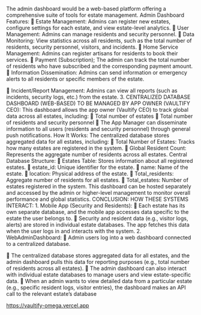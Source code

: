 The admin dashboard would be a web-based platform offering a comprehensive suite of tools for estate management.
Admin Dashboard Features:
 Estate Management: Admins can register new estates, configure settings for each estate, and view estate-level analytics.
 User Management: Admins can manage residents and security personnel.
 Data Monitoring: View statistics across all residents, such as the total number of residents, security
personnel, visitors, and incidents.
 Home Service Management: Admins can register artisans for residents to book their services.
 Payment (Subscription); The admin can track the total number of residents who have subscribed
and the corresponding payment amount.
 Information Dissemination: Admins can send information or emergency alerts to all residents or
specific members of the estate.

 Incident/Report Management: Admins can view all reports (such as incidents, security logs, etc.) from the estate.
3. CENTRALIZED DATABASE DASHBOARD (WEB-BASED) TO BE MANAGED BY APP OWNER (VAULTIFY CEO):
This dashboard allows the app owner (Vaultify CEO) to track global data across all estates, including:
 Total number of estates
 Total number of residents and security personnel
 The App Manager can disseminate information to all users (residents and security personnel)
through general push notifications.
How It Works:
The centralized database stores aggregated data for all estates, including:
 Total Number of Estates: Tracks how many estates are registered in the system.
 Global Resident Count: Represents the aggregate number of residents across all estates.
Central Database Structure:
 Estates Table: Stores information about all registered estates.
 estate_id: Unique identifier for the estate.
 name: Name of the estate.
 location: Physical address of the estate.
 Total_residents: Aggregate number of residents for all estates.
 Total_estates: Number of estates registered in the system.
This dashboard can be hosted separately and accessed by the admin or higher-level management to monitor overall performance and global statistics.
CONCLUSION: HOW THESE SYSTEMS INTERACT: 1. Mobile App (Security and Residents):
 Each estate has its own separate database, and the mobile app accesses data specific to the estate the user belongs to.
 Security and resident data (e.g., visitor logs, alerts) are stored in individual estate databases. The app fetches this data when the user logs in and interacts with the system.
2. WebAdminDashboard:
 Admin users log into a web dashboard connected to a centralized database.

 The centralized database stores aggregated data for all estates, and the admin dashboard pulls this data for reporting purposes (e.g., total number of residents across all estates).
 The admin dashboard can also interact with individual estate databases to manage users and view estate-specific data.
 When an admin wants to view detailed data from a particular estate (e.g., specific resident logs, visitor entries), the dashboard makes an API call to the relevant estate’s database

https://vaultify-omega.vercel.app